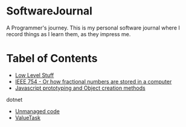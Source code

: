 # SoftwareJournal
A Programmer's journey. This is my personal software journal where I record things as I learn them, as they impress me.

# Tabel of Contents

* [Low Level Stuff](lowlevel.md)
* [IEEE 754 - Or how fractional numbers are stored in a computer](ieee754.md)
* [Javascript prototyping and Object creation methods](js_memory_allocation.md)


dotnet
* [Unmanaged code](csharp/unmanaged.md)
* [ValueTask](csharp/valuetask.md)

